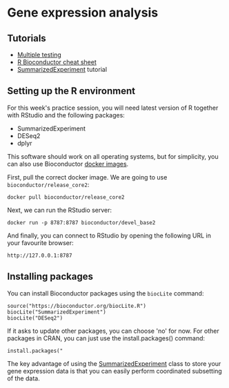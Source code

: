 
# Gene expression analysis

## Tutorials

 - [Multiple testing](http://genomicsclass.github.io/book/pages/multiple_testing.html) 
 - [R Bioconductor cheat sheet](https://github.com/mikelove/bioc-refcard)
 - [SummarizedExperiment](https://bioconductor.org/packages/release/bioc/vignettes/SummarizedExperiment/inst/doc/SummarizedExperiment.html) tutorial

## Setting up the R environment
For this week's practice session, you will need latest version of R together with RStudio and the following packages:

 - SummarizedExperiment
 - DESeq2
 - dplyr

This software should work on all operating systems, but for simplicity, you can also use Bioconductor [docker images](https://www.bioconductor.org/help/docker/).

First, pull the correct docker image. We are going to use `bioconductor/release_core2`:
	
	docker pull bioconductor/release_core2

Next, we can run the RStudio server:
	
	docker run -p 8787:8787 bioconductor/devel_base2

And finally, you can connect to RStudio by opening the following URL in your favourite browser:
	
	http://127.0.0.1:8787

## Installing packages
You can install Bioconductor packages using the `biocLite` command:

	source("https://bioconductor.org/biocLite.R")
	biocLite("SummarizedExperiment")
	biocLite("DESeq2")
If it asks to update other packages, you can choose 'no' for now. For other packages in CRAN, you can just use the install.packages() command:
	
	install.packages("




The key advantage of using the [SummarizedExperiment](https://bioconductor.org/packages/release/bioc/vignettes/SummarizedExperiment/inst/doc/SummarizedExperiment.html) class to store your gene expression data is that you can easily perform coordinated subsetting of the data.

<!--stackedit_data:
eyJoaXN0b3J5IjpbMTkyMzY4MzA5N119
-->